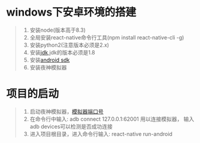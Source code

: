# windows下安卓环境的搭建
> 1. 安装node(版本高于8.3)
> 2. 全局安装react-native命令行工具(npm install react-native-cli -g)
> 3. 安装python2(注意版本必须是2.x)
> 4. 安装[jdk](https://www.oracle.com/technetwork/java/javase/downloads/jdk8-downloads-2133151.html),jdk的版本必须是1.8
> 5. 安装[android sdk](https://reactnative.cn/docs/getting-started.html)
> 6. 安装夜神模拟器
# 项目的启动
> 1. 启动夜神模拟器，[模拟器端口号](https://blog.csdn.net/u013383596/article/details/84561036)
> 2. 在命令行中输入: adb connect 127.0.0.1:62001 用以连接模拟器， 输入adb devices可以检测是否成功连接
> 3. 进入项目根目录，进入命令行输入: react-native run-android